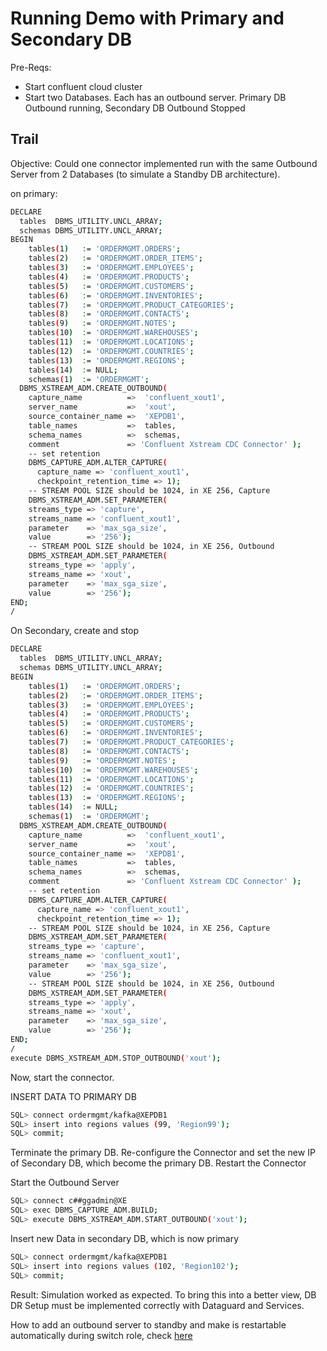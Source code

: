 # Running Demo with Primary and Secondary DB

Pre-Reqs:
* Start confluent cloud cluster
* Start two Databases. Each has an outbound server. Primary DB Outbound running, Secondary DB Outbound Stopped

## Trail

Objective: Could one connector implemented run with the same Outbound Server from 2 Databases (to simulate a Standby DB architecture).

on primary:
```bash 
DECLARE
  tables  DBMS_UTILITY.UNCL_ARRAY;
  schemas DBMS_UTILITY.UNCL_ARRAY;
BEGIN
    tables(1)   := 'ORDERMGMT.ORDERS';
    tables(2)   := 'ORDERMGMT.ORDER_ITEMS';
    tables(3)   := 'ORDERMGMT.EMPLOYEES';
    tables(4)   := 'ORDERMGMT.PRODUCTS';
    tables(5)   := 'ORDERMGMT.CUSTOMERS';
    tables(6)   := 'ORDERMGMT.INVENTORIES';
    tables(7)   := 'ORDERMGMT.PRODUCT_CATEGORIES';
    tables(8)   := 'ORDERMGMT.CONTACTS';
    tables(9)   := 'ORDERMGMT.NOTES';
    tables(10)  := 'ORDERMGMT.WAREHOUSES';
    tables(11)  := 'ORDERMGMT.LOCATIONS';
    tables(12)  := 'ORDERMGMT.COUNTRIES';
    tables(13)  := 'ORDERMGMT.REGIONS';
    tables(14)  := NULL;
    schemas(1)  := 'ORDERMGMT';        
  DBMS_XSTREAM_ADM.CREATE_OUTBOUND(
    capture_name          =>  'confluent_xout1',
    server_name           =>  'xout',
    source_container_name =>  'XEPDB1',   
    table_names           =>  tables,
    schema_names          =>  schemas,
    comment               => 'Confluent Xstream CDC Connector' );
    -- set retention
    DBMS_CAPTURE_ADM.ALTER_CAPTURE(
      capture_name => 'confluent_xout1',
      checkpoint_retention_time => 1);
    -- STREAM POOL SIZE should be 1024, in XE 256, Capture
    DBMS_XSTREAM_ADM.SET_PARAMETER(
    streams_type => 'capture',
    streams_name => 'confluent_xout1',
    parameter    => 'max_sga_size',
    value        => '256');
    -- STREAM POOL SIZE should be 1024, in XE 256, Outbound
    DBMS_XSTREAM_ADM.SET_PARAMETER(
    streams_type => 'apply',
    streams_name => 'xout',
    parameter    => 'max_sga_size',
    value        => '256');
END;
/
```

On Secondary, create and stop

```bash
DECLARE
  tables  DBMS_UTILITY.UNCL_ARRAY;
  schemas DBMS_UTILITY.UNCL_ARRAY;
BEGIN
    tables(1)   := 'ORDERMGMT.ORDERS';
    tables(2)   := 'ORDERMGMT.ORDER_ITEMS';
    tables(3)   := 'ORDERMGMT.EMPLOYEES';
    tables(4)   := 'ORDERMGMT.PRODUCTS';
    tables(5)   := 'ORDERMGMT.CUSTOMERS';
    tables(6)   := 'ORDERMGMT.INVENTORIES';
    tables(7)   := 'ORDERMGMT.PRODUCT_CATEGORIES';
    tables(8)   := 'ORDERMGMT.CONTACTS';
    tables(9)   := 'ORDERMGMT.NOTES';
    tables(10)  := 'ORDERMGMT.WAREHOUSES';
    tables(11)  := 'ORDERMGMT.LOCATIONS';
    tables(12)  := 'ORDERMGMT.COUNTRIES';
    tables(13)  := 'ORDERMGMT.REGIONS';
    tables(14)  := NULL;
    schemas(1)  := 'ORDERMGMT';        
  DBMS_XSTREAM_ADM.CREATE_OUTBOUND(
    capture_name          =>  'confluent_xout1',
    server_name           =>  'xout',
    source_container_name =>  'XEPDB1',   
    table_names           =>  tables,
    schema_names          =>  schemas,
    comment               => 'Confluent Xstream CDC Connector' );
    -- set retention
    DBMS_CAPTURE_ADM.ALTER_CAPTURE(
      capture_name => 'confluent_xout1',
      checkpoint_retention_time => 1);
    -- STREAM POOL SIZE should be 1024, in XE 256, Capture
    DBMS_XSTREAM_ADM.SET_PARAMETER(
    streams_type => 'capture',
    streams_name => 'confluent_xout1',
    parameter    => 'max_sga_size',
    value        => '256');
    -- STREAM POOL SIZE should be 1024, in XE 256, Outbound
    DBMS_XSTREAM_ADM.SET_PARAMETER(
    streams_type => 'apply',
    streams_name => 'xout',
    parameter    => 'max_sga_size',
    value        => '256');
END;
/
execute DBMS_XSTREAM_ADM.STOP_OUTBOUND('xout');
```

Now, start the connector.

INSERT DATA TO PRIMARY DB

```bash
SQL> connect ordermgmt/kafka@XEPDB1
SQL> insert into regions values (99, 'Region99');
SQL> commit;
```

Terminate the primary DB.
Re-configure the Connector and set the new IP of Secondary DB, which become the primary DB.
Restart the Connector

Start the Outbound Server

```bash
SQL> connect c##ggadmin@XE
SQL> exec DBMS_CAPTURE_ADM.BUILD;
SQL> execute DBMS_XSTREAM_ADM.START_OUTBOUND('xout');
```

Insert new Data in secondary DB, which is now primary

```bash
SQL> connect ordermgmt/kafka@XEPDB1
SQL> insert into regions values (102, 'Region102');
SQL> commit;
```

Result: Simulation worked as expected. To bring this into a better view, DB DR Setup must be implemented correctly with Dataguard and Services. 

How to add an outbound server to standby and make is restartable automatically during switch role, check [here](https://github.com/ora0600/confluent-new-cdc-connector/blob/main/add_outbound_to_standby.md)

